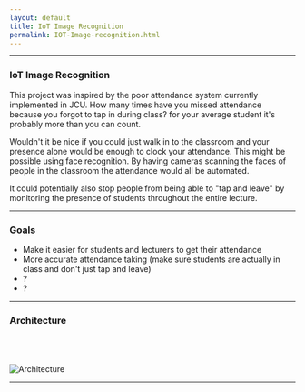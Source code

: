 ```yaml
---
layout: default
title: IoT Image Recognition
permalink: IOT-Image-recognition.html
---
```


---

### IoT Image Recognition
This project was inspired by the poor attendance system currently implemented in JCU. How many times have you missed attendance because you forgot to tap in during class? for your average student it's probably more than you can count.

Wouldn't it be nice if you could just walk in to the classroom and your presence alone would be enough to clock your attendance.
This might be possible using face recognition. By having cameras scanning the faces of people in the classroom the attendance would all be automated. 

It could potentially also stop people from being able to "tap and leave" by monitoring the presence of students throughout the entire lecture.


---

### Goals

- Make it easier for students and lecturers to get their attendance
- More accurate attendance taking (make sure students are actually in class and don't just tap and leave)
- ?
- ?

---

### Architecture
<br>
<br>
<br>

 <img src="https://lh3.googleusercontent.com/QvbXqABc0ncreAdop-5kCiom6fKff9lyhGhwM0zbNiGgSgRQ6RES1KVbviPLxeM1ksFsPYxofK4S_vcImOf8kJnGZAQ5Dg6a9YRnEAeeSLCp8F0nAN7MAsZGBx1Cpwi4-vi6__2cWLTHXcMbqQ4sse8nOXIBqBG6q8cyLlpaDdg5atFkSeys9bLhKT8jD-hvCH3EmkfniDghreMrPbe1zIJKw_XDYATjDjn7rh-9ylerpqwNe-r0kVv702hBh-JNyy3TlL5bKYPY3QSFSE8KtXlR89mQZ1qjs-_ynyimPn6fWBqkbH9kp4GbRBQclJUFlD_1WWPF8l0RrsJQJmW7yS_pa0NJKniZOy-kXKvfd1UdgGGap_OvXdHtdVE0Qjm0AYucrQDvw4dZjv-OejgWh84HYK67mb_2gmrEIngPoODAGUD-MrzyKsxEP7Dpjlzoee9sAjgA9s3qQnK4sah1GU_fBZfmULaj4UDI8sUT4HQtq8xDwrp07vlPL5wMIoFdxvpBsvgSwhmn5jGCRjYW75v1z3YShzyY37Oy4FLjhxvjA3ZDQxzskx_MvR6JtDhPqe_58L90cwjPImImxkQ-rqWrR1eJXtDzJaLEERCYnxqj6oJTSj2LMe6-x5TJX69wVkzG7MWZreLEP2wzGg=w805-h600-no" alt="Architecture" style="width: -moz-available;"> 


---
